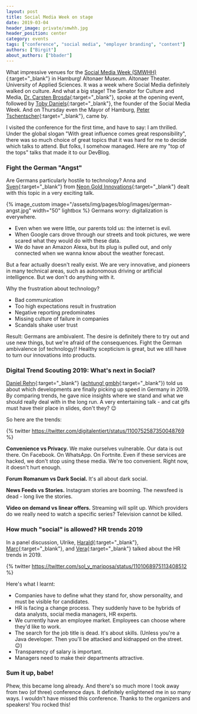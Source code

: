 ```yaml
---
layout: post
title: Social Media Week on stage
date: 2019-03-04
header_image: private/smwhh.jpg
header_position: center
category: events
tags: ["conference", "social media", "employer branding", "content"]
authors: ["Birgit"]
about_authors: ["bbader"]
---
```


What impressive venues for the [Social Media Week (SMWHH)](https://smwhamburg.com/){:target="_blank"} in Hamburg!
Altonaer Museum.
Altonaer Theater.
University of Applied Sciences.
It was a week where Social Media definitely walked on culture.
And what a big stage!
The Senator for Culture and Media, [Dr. Carsten Brosda](https://twitter.com/carstenbrosda?lang=en){:target="_blank"}, spoke at the opening event, followed by [Toby Daniels](https://twitter.com/tobyd?lang=en){:target="_blank"}, the founder of the Social Media Week.
And on Thursday even the Mayor of Hamburg, [Peter Tschentscher](https://twitter.com/TschenPe){:target="_blank"}, came by.

I visited the conference for the first time, and have to say: I am thrilled.
Under the global slogan "With great influence comes great responsibility", there was so much choice of great topics that it was hard for me to decide which talks to attend.
But folks, I somehow managed.
Here are my "top of the tops" talks that made it to our DevBlog.

### Fight the German "Angst" 

Are Germans particularly hostile to technology?
Anna and [Sven](https://twitter.com/svenwiesner/){:target="_blank"} from [Neon Gold Innovations](https://neon-gold-innovations.de/){:target="_blank"} dealt with this topic in a very exciting talk.

{% image_custom image="/assets/img/pages/blog/images/german-angst.jpg" width="50" lightbox %}
Germans worry: digitalization is everywhere.

* Even when we were little, our parents told us: the internet is evil.
* When Google cars drove through our streets and took pictures, we were scared what they would do with these data.
* We do have an Amazon Alexa, but its plug is pulled out, and only connected when we wanna know about the weather forecast.

But a fear actually doesn't really exist.
We are very innovative, and pioneers in many technical areas, such as autonomous driving or artificial intelligence.
But we don't do anything with it.

Why the frustration about technology?

* Bad communication
* Too high expectations result in frustration
* Negative reporting predominates
* Missing culture of failure in companies
* Scandals shake user trust

Result: Germans are ambivalent.
The desire is definitely there to try out and use new things, but we're afraid of the consequences.
Fight the German ambivalence (of technology)!
Healthy scepticism is great, but we still have to turn our innovations into products.

### Digital Trend Scouting 2019: What's next in Social?

[Daniel Rehn](https://twitter.com/danielrehn){:target="_blank"} ([achtung! gmbh](https://www.achtung.de/en/){:target="_blank"}) told us about which developments are finally picking up speed in Germany in 2019.
By comparing trends, he gave nice insights where we stand and what we should really deal with in the long run.
A very entertaining talk - and cat gifs must have their place in slides, don't they? 😉 

So here are the trends:

{% twitter https://twitter.com/digitalentiert/status/1100752587350048769 %}

**Convenience vs Privacy.**
We make ourselves vulnerable.
Our data is out there.
On Facebook. On WhatsApp. On Fortnite.
Even if these services are hacked, we don't stop using these media.
We're too convenient.
Right now, it doesn't hurt enough.

**Forum Romanum vs Dark Social.**
It's all about dark social.

**News Feeds vs Stories.**
Instagram stories are booming.
The newsfeed is dead - long live the stories.

**Video on demand vs linear offers.**
Streaming will split up.
Which providers do we really need to watch a specific series? 
Television cannot be killed.

### How much "social" is allowed? HR trends 2019

In a panel discussion, Ulrike, [Harald](https://twitter.com/HRFortmann){:target="_blank"}, [Marc](https://twitter.com/monissen){:target="_blank"}, and [Vera](https://twitter.com/mymunichlife){:target="_blank"} talked about the HR trends in 2019.

{% twitter https://twitter.com/sol_y_mariposa/status/1101068975113408512 %}

Here's what I learnt:

* Companies have to define what they stand for, show personality, and must be visible for candidates.
* HR is facing a change process. They suddenly have to be hybrids of data analysts, social media managers, HR experts.
* We currently have an employee market. Employees can choose where they'd like to work.
* The search for the job title is dead. It's about skills. (Unless you're a Java developer. Then you'll be attacked and kidnapped on the street. 😉)
* Transparency of salary is important.
* Managers need to make their departments attractive.

### Sum it up, babe!

Phew, this became long already.
And there's so much more I took away from two (of three) conference days.
It definitely enlightened me in so many ways.
I wouldn't have missed this conference.
Thanks to the organizers and speakers!
You rocked this!